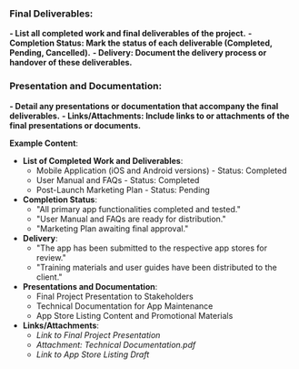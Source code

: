 ### Final Deliverables:
**- List all completed work and final deliverables of the project.**
**- Completion Status: Mark the status of each deliverable (Completed, Pending, Cancelled).**
**- Delivery: Document the delivery process or handover of these deliverables.**

### Presentation and Documentation:
**- Detail any presentations or documentation that accompany the final deliverables.**
**- Links/Attachments: Include links to or attachments of the final presentations or documents.**




**Example Content**:
- **List of Completed Work and Deliverables**:
    - Mobile Application (iOS and Android versions) - Status: Completed
    - User Manual and FAQs - Status: Completed
    - Post-Launch Marketing Plan - Status: Pending
- **Completion Status**:
    - "All primary app functionalities completed and tested."
    - "User Manual and FAQs are ready for distribution."
    - "Marketing Plan awaiting final approval."
- **Delivery**:
    - "The app has been submitted to the respective app stores for review."
    - "Training materials and user guides have been distributed to the client."
- **Presentations and Documentation**:
    - Final Project Presentation to Stakeholders
    - Technical Documentation for App Maintenance
    - App Store Listing Content and Promotional Materials
- **Links/Attachments**:
    - *Link to Final Project Presentation*
    - *Attachment: Technical Documentation.pdf*
    - *Link to App Store Listing Draft*
